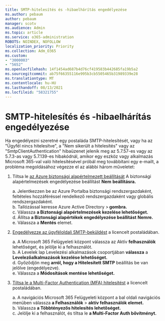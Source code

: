 ```yaml
---
title: SMTP-hitelesítés és -hibaelhárítás engedélyezése
ms.author: pebaum
author: pebaum
manager: scotv
ms.audience: Admin
ms.topic: article
ms.service: o365-administration
ROBOTS: NOINDEX, NOFOLLOW
localization_priority: Priority
ms.collection: Adm_O365
ms.custom:
- "3000003"
- "5652"
ms.openlocfilehash: 14f1454ad687b4d76cf419583b442685fa19b5a2
ms.sourcegitcommit: ab75f66355116e995b3cb5505465b31989339e28
ms.translationtype: MT
ms.contentlocale: hu-HU
ms.lasthandoff: 08/13/2021
ms.locfileid: "58321755"
---
```

# <a name="enable-smtp-authentication-and-troubleshooting"></a>SMTP-hitelesítés és -hibaelhárítás engedélyezése

Ha engedélyezni szeretné egy postaláda SMTP-hitelesítését, vagy ha az "Ügyfél nincs hitelesítve", a "Nem sikerült a hitelesítés" vagy az "SmtpClientAuthentication" hibaüzenet jelenik meg az 5.7.57-es vagy az 5.7.3-as vagy 5.7.139-es hibakódnál, amikor egy eszköz vagy alkalmazás Microsoft 365-val való hitelesítésével próbál meg továbbítani egy e-mailt, a probléma megoldásához végezze el az alábbi három műveletet:

1. Tiltsa le [az Azure biztonsági alapértelmezett beállítását](https://docs.microsoft.com/azure/active-directory/fundamentals/concept-fundamentals-security-defaults) A biztonsági alapértelmezések engedélyezése beállítást **Nem** **beállításra.**

    a. Jelentkezzen be az Azure Portalba biztonsági rendszergazdaként, feltételes hozzáféréssel rendelkező rendszergazdaként vagy globális rendszergazdaként.<BR/>
    b. Tallózással keresse Azure Active Directory > **gombra.**<BR/>
    c. Válassza **a Biztonsági alapértelmezések kezelése lehetőséget.**<BR/>
    d. Állítsa **a Biztonsági alapértékek engedélyezése beállítást** **Nemre.**<BR/>
    e. Válassza a **Mentés** elemet.

2. [Engedélyezze az ügyféloldali SMTP-beküldést](https://docs.microsoft.com/exchange/clients-and-mobile-in-exchange-online/authenticated-client-smtp-submission#enable-smtp-auth-for-specific-mailboxes) a licencelt postaládában.

    a. A Microsoft 365 Felügyeleti központ válassza az Aktív **felhasználók** lehetőséget, és jelölje ki a felhasználót.<BR/>
    b. A Levelek lap Levelezési alkalmazások csoportjában **válassza** a **Levelezőalkalmazások kezelése lehetőséget.**<BR/>
    d. Győződjön meg **arról, hogy a Hitelesített SMTP** beállítás be van jelölve (engedélyezve).<BR/>
    e. Válassza a **Módosítások mentése lehetőséget.**<BR/>

3. [Tiltsa le a Multi-Factor Authentication (MFA) hitelesítést](https://docs.microsoft.com/microsoft-365/admin/security-and-compliance/set-up-multi-factor-authentication#turn-off-legacy-per-user-mfa) a licencelt postaládában.

    a. A navigációs Microsoft 365 Felügyeleti központ a bal oldali navigációs menüben válassza **a Felhasználók**  >  **aktív felhasználók elemet.**<BR/>
    b. Válassza **a Többtényezős hitelesítés lehetőséget.**<BR/>
    c. Jelölje ki a felhasználót, és tiltsa le **a Multi-Factor Auth bővítményt.**<BR/>
